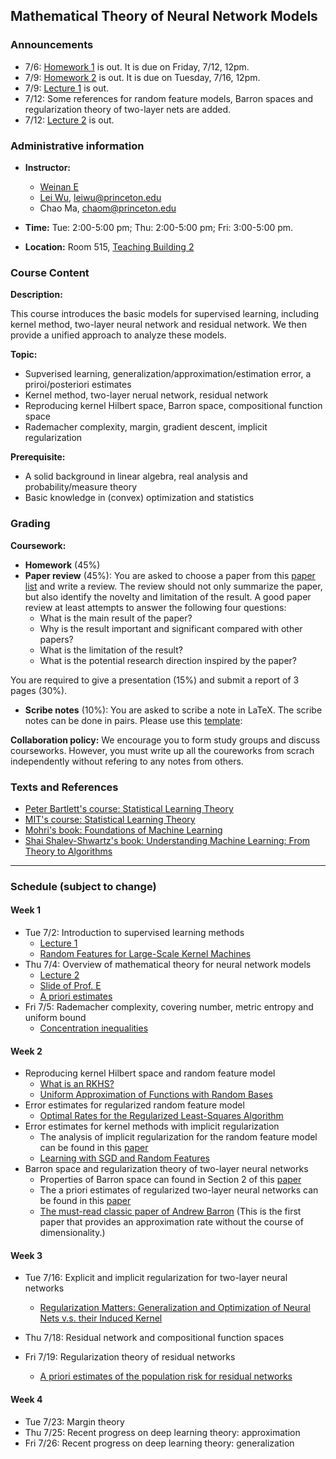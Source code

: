 
## Mathematical Theory of Neural Network Models

### Announcements
- 7/6: [Homework 1](homework/homework1.pdf) is out. It is due on Friday, 7/12, 12pm.
- 7/9: [Homework 2](homework/homework2.pdf) is out. It is due on Tuesday, 7/16, 12pm.
- 7/9: [Lecture 1](note/lec1.pdf) is out.
- 7/12: Some references for random feature models, Barron spaces and regularization theory of two-layer nets are added.
- 7/12: [Lecture 2](note/lec2.pdf) is out.

### Administrative information

- **Instructor:**   
    - [Weinan E](https://web.math.princeton.edu/~weinan/) 
    - [Lei Wu](https://scholar.google.com/citations?user=CMweeYcAAAAJ&hl=en),     leiwu@princeton.edu 
    - Chao Ma,   chaom@princeton.edu

- **Time:** Tue: 2:00-5:00 pm; Thu: 2:00-5:00 pm; Fri: 3:00-5:00 pm. 

- **Location:**  Room 515, [Teaching Building 2](https://maps.baidu.com/poi/%E5%8C%97%E4%BA%AC%E5%A4%A7%E5%AD%A6(%E7%87%95%E5%9B%AD%E6%A0%A1%E5%8C%BA)%E7%AC%AC%E4%BA%8C%E6%95%99%E5%AD%A6%E6%A5%BC(%E6%9D%8E%E5%85%86%E5%9F%BA%E6%A5%BC)/@12948834.869857343,4837581.844142513,19.6z?uid=82548a63754afc91735e80e4&primaryUid=10472254985355704340&ugc_type=3&ugc_ver=1&device_ratio=1&compat=1&querytype=detailConInfo&da_src=shareurl)




### Course Content
**Description:**

This course introduces the basic models for supervised learning,  including kernel method, two-layer neural network and residual network. We then provide a unified approach to analyze these models.


**Topic:**

- Supverised learning, generalization/approximation/estimation error, a priroi/posteriori estimates
- Kernel method, two-layer nerual network, residual network 
- Reproducing kernel Hilbert space, Barron space, compositional function space
- Rademacher complexity, margin, gradient descent, implicit regularization

**Prerequisite:**

- A solid background in linear algebra, real analysis and probability/measure theory
- Basic knowledge in (convex) optimization and statistics 


### Grading
**Coursework:**
- **Homework** (45%)
- **Paper review** (45%): You are asked to choose a paper from this [ paper list](paper_list.md) and write a review. The review should not only summarize the paper, but also identify the novelty and limitation of the result.  A good paper review at least attempts to answer the following four questions:
    - What is the main result of the paper?
    - Why is the result important and significant compared with other papers?
    - What is the limitation of the result?
    - What is the potential research direction inspired by the paper?
    
 You are required to give a presentation (15%) and submit a report of 3 pages (30%).

- **Scribe notes** (10%): You are asked to scribe a note in LaTeX. The scribe notes can be done in pairs. Please use this [template](template/):  

**Collaboration policy:** We encourage you to form study groups and discuss courseworks.  However, you must write up all the coureworks from scrach independently without refering to any notes from  others. 



### Texts and References
 - [Peter Bartlett's course: Statistical Learning Theory](https://www.stat.berkeley.edu/~bartlett/courses/2014spring-cs281bstat241b/)
 - [MIT's course: Statistical Learning Theory](http://www.mit.edu/~9.520/fall18/)
 - [Mohri's book: Foundations of Machine Learning](https://cs.nyu.edu/~mohri/mlbook/)
 - [Shai Shalev-Shwartz's book: Understanding Machine Learning: From Theory to Algorithms](https://www.cs.huji.ac.il/~shais/UnderstandingMachineLearning/copy.html)

---
### Schedule (subject to change)

#### Week 1
- Tue 7/2: Introduction to supervised learning methods 
    - [Lecture 1](note/lec1.pdf)
    -  [Random Features for Large-Scale Kernel Machines](https://papers.nips.cc/paper/3182-random-features-for-large-scale-kernel-machines)
- Thu 7/4: Overview of mathematical theory for neural network models 
    - [Lecture 2](note/lec2.pdf)
    - [Slide of Prof. E](slide/overview.pdf)
    - [A priori estimates](https://en.wikipedia.org/wiki/A_priori_estimate)
- Fri 7/5: Rademacher complexity, covering number, metric entropy and uniform bound 
    - [Concentration inequalities](https://www.stat.berkeley.edu/~mjwain/stat210b/Chap2_TailBounds_Jan22_2015.pdf)

#### Week 2
- Reproducing kernel Hilbert space and random feature model
    - [What is an RKHS?](http://www.stats.ox.ac.uk/~sejdinov/teaching/atml14/Theory_2014.pdf) 
    - [Uniform Approximation of Functions with Random Bases](https://people.eecs.berkeley.edu/~brecht/papers/08.Rah.Rec.Allerton.pdf)
- Error estimates for regularized random feature model
    - [Optimal Rates for the Regularized Least-Squares Algorithm](https://link.springer.com/article/10.1007/s10208-006-0196-8)
- Error estimates for kernel methods with implicit regularization
    - The analysis of implicit regularization for the random feature model can be found in this [paper](https://arxiv.org/abs/1904.04326)
    - [Learning with SGD and Random Features](https://arxiv.org/abs/1807.06343)
- Barron space and regularization theory of two-layer neural networks
    - Properties of Barron space can found in Section 2 of this [paper](https://arxiv.org/abs/1906.08039)
    - The a priori estimates of regularized two-layer neural networks can be found in this [paper](https://arxiv.org/abs/1810.06397)
    - [The must-read classic paper of Andrew Barron](http://www.stat.yale.edu/~arb4/publications_files/UniversalApproximationBoundsForSuperpositionsOfASigmoidalFunction.pdf) (This is the first paper that provides an approximation rate without the course of dimensionality.)

#### Week 3
- Tue 7/16: Explicit and implicit regularization for two-layer neural networks 
    
    - [Regularization Matters: Generalization and Optimization of Neural Nets v.s. their Induced Kernel](https://arxiv.org/abs/1810.05369)
- Thu 7/18: Residual network and compositional function spaces 
- Fri 7/19: Regularization theory of residual networks 
    - [A priori estimates of the population risk for residual networks](https://arxiv.org/abs/1903.02154)

#### Week 4
- Tue 7/23: Margin theory
- Thu 7/25: Recent progress on deep learning theory: approximation 
- Fri 7/26: Recent progress on deep learning theory: generalization











